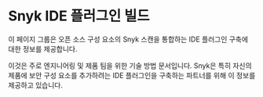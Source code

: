 # Snyk IDE 플러그인 빌드

이 페이지 그룹은 오픈 소스 구성 요소의 Snyk 스캔을 통합하는 IDE 플러그인 구축에 대한 정보를 제공합니다.

이것은 주로 엔지니어링 및 제품 팀을 위한 기술 방법 문서입니다. Snyk은 특히 자신의 제품에 보안 구성 요소를 추가하려는 IDE 플러그인을 구축하는 파트너를 위해 이 정보를 제공하고 있습니다.
